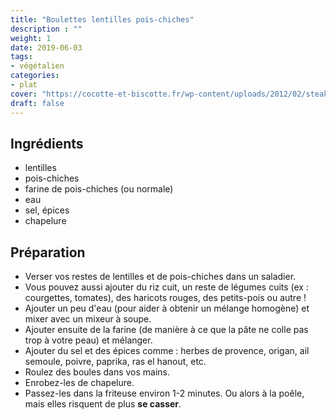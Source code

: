 ```yaml
---
title: "Boulettes lentilles pois-chiches"
description : ""
weight: 1
date: 2019-06-03
tags:
- végétalien
categories:
- plat
cover: "https://cocotte-et-biscotte.fr/wp-content/uploads/2012/02/steaks-pois-chiche-lentilles3.jpg"
draft: false
---
```


## Ingrédients

*	lentilles
* pois-chiches
* farine de pois-chiches (ou normale)
* eau
* sel, épices
* chapelure

## Préparation

*	Verser vos restes de lentilles et de pois-chiches dans un saladier.
* Vous pouvez aussi ajouter du riz cuit, un reste de légumes cuits (ex : courgettes, tomates), des haricots rouges, des petits-pois ou autre !
* Ajouter un peu d'eau (pour aider à obtenir un mélange homogène) et mixer avec un mixeur à soupe.
* Ajouter ensuite de la farine (de manière à ce que la pâte ne colle pas trop à votre peau) et mélanger.
* Ajouter du sel et des épices comme : herbes de provence, origan, ail semoule, poivre, paprika, ras el hanout, etc.
* Roulez des boules dans vos mains.
* Enrobez-les de chapelure.
* Passez-les dans la friteuse environ 1-2 minutes. Ou alors à la poêle, mais elles risquent de plus **se casser**.
